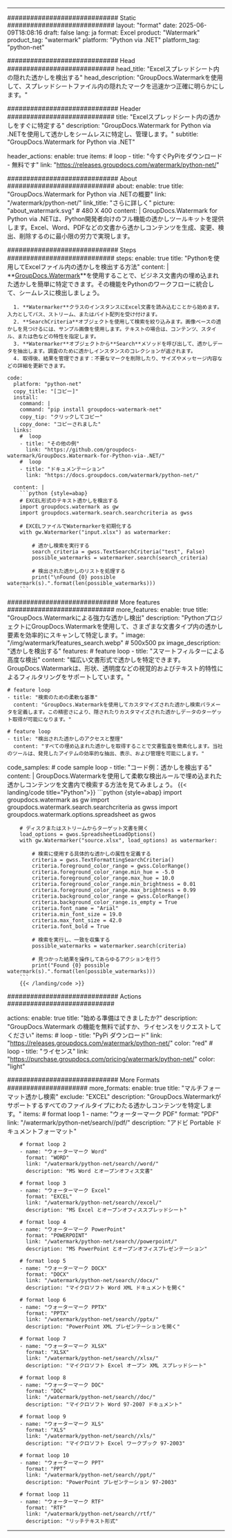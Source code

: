 
---
############################# Static ############################
layout: "format"
date:  2025-06-09T18:08:16
draft: false
lang: ja
format: Excel
product: "Watermark"
product_tag: "watermark"
platform: "Python via .NET"
platform_tag: "python-net"

############################# Head ############################
head_title: "Excelスプレッドシート内の隠れた透かしを検出する"
head_description: "GroupDocs.Watermarkを使用して、スプレッドシートファイル内の隠れたマークを迅速かつ正確に明らかにします。"

############################# Header ############################
title: "Excelスプレッドシート内の透かしをすぐに特定する" 
description: "GroupDocs.Watermark for Python via .NETを使用して透かしをシームレスに特定し、管理します。"
subtitle: "GroupDocs.Watermark for Python via .NET" 

header_actions:
  enable: true
  items:
    #  loop
    - title: "今すぐPyPiをダウンロード - 無料です"
      link: "https://releases.groupdocs.com/watermark/python-net/"
      
############################# About ############################
about:
    enable: true
    title: "GroupDocs.Watermark for Python via .NETの概要"
    link: "/watermark/python-net/"
    link_title: "さらに詳しく"
    picture: "about_watermark.svg" # 480 X 400
    content: |
       GroupDocs.Watermark for Python via .NETは、Python開発者向けのフル機能の透かしツールキットを提供します。Excel、Word、PDFなどの文書から透かしコンテンツを生成、変更、検出、削除するのに最小限の労力で実現します。

############################# Steps ############################
steps:
    enable: true
    title: "Pythonを使用してExcelファイル内の透かしを検出する方法"
    content: |
      **[GroupDocs.Watermark](https://products.groupdocs.com/watermark/python-net/)**を使用することで、ビジネス文書内の埋め込まれた透かしを簡単に特定できます。その機能をPythonのワークフローに統合して、シームレスに検出しましょう。
      
      1. **Watermarker**クラスのインスタンスにExcel文書を読み込むことから始めます。入力としてパス、ストリーム、またはバイト配列を受け付けます。
      2. **SearchCriteria**オブジェクトを使用して検索を絞り込みます。画像ベースの透かしを見つけるには、サンプル画像を使用します。テキストの場合は、コンテンツ、スタイル、または色などの特性を指定します。
      3. **Watermarker**オブジェクトから**Search**メソッドを呼び出して、透かしデータを抽出します。調査のために透かしインスタンスのコレクションが返されます。
      4. 取得後、結果を管理できます：不要なマークを削除したり、サイズやメッセージ内容などの詳細を更新できます。
   
    code:
      platform: "python-net"
      copy_title: "[コピー]"
      install:
        command: |
        command: "pip install groupdocs-watermark-net"
        copy_tip: "クリックしてコピー"
        copy_done: "コピーされました"
      links:
        #  loop
        - title: "その他の例"
          link: "https://github.com/groupdocs-watermark/GroupDocs.Watermark-for-Python-via-.NET/"
        #  loop
        - title: "ドキュメンテーション"
          link: "https://docs.groupdocs.com/watermark/python-net/"
          
      content: |
        ```python {style=abap}
        # EXCEL形式のテキスト透かしを検出する
        import groupdocs.watermark as gw
        import groupdocs.watermark.search.searchcriteria as gwss

        # EXCELファイルでWatermarkerを初期化する
        with gw.Watermarker("input.xlsx") as watermarker:

            # 透かし検索を実行する
            search_criteria = gwss.TextSearchCriteria("test", False)
            possible_watermarks = watermarker.search(search_criteria)

            # 検出された透かしのリストを処理する
            print("\nFound {0} possible watermark(s).".format(len(possible_watermarks)))
        ```            

############################# More features ############################
more_features:
  enable: true
  title: "GroupDocs.Watermarkによる強力な透かし検出"
  description: "PythonプロジェクトにGroupDocs.Watermarkを使用して、さまざまな文書タイプ内の透かし要素を効率的にスキャンして特定します。"
  image: "/img/watermark/features_search.webp" # 500x500 px
  image_description: "透かしを検出する"
  features:
    # feature loop
    - title: "スマートフィルターによる高度な検出"
      content: "幅広い文書形式で透かしを特定できます。GroupDocs.Watermarkは、形状、透明度などの視覚的およびテキスト的特性によるフィルタリングをサポートしています。"

    # feature loop
    - title: "検索のための柔軟な基準"
      content: "GroupDocs.Watermarkを使用してカスタマイズされた透かし検索パラメータを定義します。この精密さにより、隠されたりカスタマイズされた透かしデータのターゲット取得が可能になります。"

    # feature loop
    - title: "検出された透かしのアクセスと整理"
      content: "すべての埋め込まれた透かしを取得することで文書監査を簡素化します。当社のツールは、発見したアイテムの効率的な抽出、表示、および管理を可能にします。"
      
  code_samples:
    # code sample loop
    - title: "コード例：透かしを検出する"
      content: |
        GroupDocs.Watermarkを使用して柔軟な検出ルールで埋め込まれた透かしコンテンツを文書内で検索する方法を見てみましょう。
        {{< landing/code title="Python">}}
        ```python {style=abap}
        import groupdocs.watermark as gw
        import groupdocs.watermark.search.searchcriteria as gwss
        import groupdocs.watermark.options.spreadsheet as gwos

        # ディスクまたはストリームからターゲット文書を開く
        load_options = gwos.SpreadsheetLoadOptions()
        with gw.Watermarker("source.xlsx", load_options) as watermarker:

            # 検索に使用する具体的な透かしの属性を定義する
            criteria = gwss.TextFormattingSearchCriteria()
            criteria.foreground_color_range = gwss.ColorRange()
            criteria.foreground_color_range.min_hue = -5.0
            criteria.foreground_color_range.max_hue = 10.0
            criteria.foreground_color_range.min_brightness = 0.01
            criteria.foreground_color_range.max_brightness = 0.99
            criteria.background_color_range = gwss.ColorRange()
            criteria.background_color_range.is_empty = True
            criteria.font_name = "Arial"
            criteria.min_font_size = 19.0
            criteria.max_font_size = 42.0
            criteria.font_bold = True

            # 検索を実行し、一致を収集する
            possible_watermarks = watermarker.search(criteria)

            # 見つかった結果を操作してあらゆるアクションを行う
            print("Found {0} possible watermark(s).".format(len(possible_watermarks)))
        ```
        {{< /landing/code >}}


############################# Actions ############################

actions:
  enable: true
  title: "始める準備はできましたか?"
  description: "GroupDocs.Watermark の機能を無料で試すか、ライセンスをリクエストしてください"
  items:
    #  loop
    - title: "PyPi ダウンロード"
      link: "https://releases.groupdocs.com/watermark/python-net/"
      color: "red"
        #  loop
    - title: "ライセンス"
      link: "https://purchase.groupdocs.com/pricing/watermark/python-net/"
      color: "light"


############################# More Formats #####################
more_formats:
    enable: true
    title: "マルチフォーマット透かし検索"
    exclude: "EXCEL"
    description: "GroupDocs.Watermarkがサポートするすべてのファイルタイプにわたる透かしコンテンツを特定します。"
    items: 
        # format loop 1
        - name: "ウォーターマーク PDF"
          format: "PDF"
          link: "/watermark/python-net/search//pdf/"
          description: "アドビ Portable ドキュメントフォーマット"

        # format loop 2
        - name: "ウォーターマーク Word"
          format: "WORD"
          link: "/watermark/python-net/search//word/"
          description: "MS Word とオープンオフィス文書"
          
        # format loop 3
        - name: "ウォーターマーク Excel"
          format: "EXCEL"
          link: "/watermark/python-net/search//excel/"
          description: "MS Excel とオープンオフィススプレッドシート"

        # format loop 4
        - name: "ウォーターマーク PowerPoint"
          format: "POWERPOINT"
          link: "/watermark/python-net/search//powerpoint/"
          description: "MS PowerPoint とオープンオフィスプレゼンテーション"

        # format loop 5
        - name: "ウォーターマーク DOCX"
          format: "DOCX"
          link: "/watermark/python-net/search//docx/"
          description: "マイクロソフト Word XML ドキュメントを開く"
          
        # format loop 6
        - name: "ウォーターマーク PPTX"
          format: "PPTX"
          link: "/watermark/python-net/search//pptx/"
          description: "PowerPoint XML プレゼンテーションを開く"
          
        # format loop 7
        - name: "ウォーターマーク XLSX"
          format: "XLSX"
          link: "/watermark/python-net/search//xlsx/"
          description: "マイクロソフト Excel オープン XML スプレッドシート"

        # format loop 8
        - name: "ウォーターマーク DOC"
          format: "DOC"
          link: "/watermark/python-net/search//doc/"
          description: "マイクロソフト Word 97-2007 ドキュメント"

        # format loop 9
        - name: "ウォーターマーク XLS"
          format: "XLS"
          link: "/watermark/python-net/search//xls/"
          description: "マイクロソフト Excel ワークブック 97-2003"

        # format loop 10
        - name: "ウォーターマーク PPT"
          format: "PPT"
          link: "/watermark/python-net/search//ppt/"
          description: "PowerPoint プレゼンテーション 97-2003"

        # format loop 11
        - name: "ウォーターマーク RTF"
          format: "RTF"
          link: "/watermark/python-net/search//rtf/"
          description: "リッチテキスト形式"

---